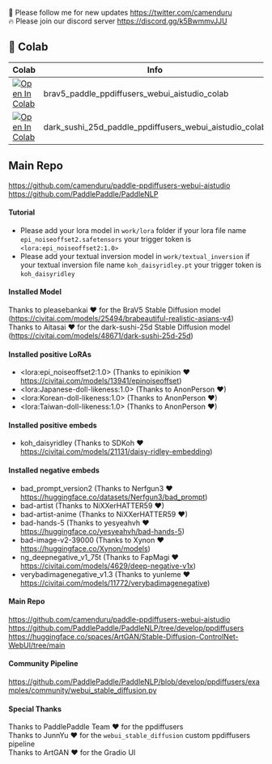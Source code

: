 🐣 Please follow me for new updates https://twitter.com/camenduru <br />
🔥 Please join our discord server https://discord.gg/k5BwmmvJJU

## 🦒 Colab

| Colab | Info
| --- | --- |
[![Open In Colab](https://colab.research.google.com/assets/colab-badge.svg)](https://colab.research.google.com/github/camenduru/paddle-ppdiffusers-webui-aistudio-colab/blob/main/brav5_paddle_ppdiffusers_webui_aistudio_colab.ipynb) | brav5_paddle_ppdiffusers_webui_aistudio_colab
[![Open In Colab](https://colab.research.google.com/assets/colab-badge.svg)](https://colab.research.google.com/github/camenduru/paddle-ppdiffusers-webui-aistudio-colab/blob/main/dark_sushi_25d_paddle_ppdiffusers_webui_aistudio_colab.ipynb) | dark_sushi_25d_paddle_ppdiffusers_webui_aistudio_colab

## Main Repo
https://github.com/camenduru/paddle-ppdiffusers-webui-aistudio <br />
https://github.com/PaddlePaddle/PaddleNLP <br />

#### Tutorial
- Please add your lora model in `work/lora` folder if your lora file name `epi_noiseoffset2.safetensors` your trigger token is `<lora:epi_noiseoffset2:1.0>`
- Please add your textual inversion model in `work/textual_inversion` if your textual inversion file name `koh_daisyridley.pt` your trigger token is `koh_daisyridley`

#### Installed Model
Thanks to pleasebankai ❤ for the BraV5 Stable Diffusion model (https://civitai.com/models/25494/brabeautiful-realistic-asians-v4) <br />
Thanks to Aitasai ❤ for the dark-sushi-25d Stable Diffusion model (https://civitai.com/models/48671/dark-sushi-25d-25d) <br />

#### Installed positive LoRAs
- \<lora:epi_noiseoffset2:1.0\> (Thanks to epinikion ❤ https://civitai.com/models/13941/epinoiseoffset)
- \<lora:Japanese-doll-likeness:1.0\> (Thanks to AnonPerson ❤)
- \<lora:Korean-doll-likeness:1.0\> (Thanks to AnonPerson ❤)
- \<lora:Taiwan-doll-likeness:1.0\> (Thanks to AnonPerson ❤)

#### Installed positive embeds
- koh_daisyridley (Thanks to SDKoh ❤ https://civitai.com/models/21131/daisy-ridley-embedding)

#### Installed negative embeds
- bad_prompt_version2 (Thanks to Nerfgun3 ❤ https://huggingface.co/datasets/Nerfgun3/bad_prompt)
- bad-artist (Thanks to NiXXerHATTER59 ❤)
- bad-artist-anime (Thanks to NiXXerHATTER59 ❤)
- bad-hands-5 (Thanks to yesyeahvh ❤ https://huggingface.co/yesyeahvh/bad-hands-5)
- bad-image-v2-39000 (Thanks to Xynon ❤ https://huggingface.co/Xynon/models)
- ng_deepnegative_v1_75t (Thanks to FapMagi ❤ https://civitai.com/models/4629/deep-negative-v1x)
- verybadimagenegative_v1.3 (Thanks to yunleme ❤ https://civitai.com/models/11772/verybadimagenegative)

#### Main Repo
https://github.com/camenduru/paddle-ppdiffusers-webui-aistudio <br />
https://github.com/PaddlePaddle/PaddleNLP/tree/develop/ppdiffusers <br />
https://huggingface.co/spaces/ArtGAN/Stable-Diffusion-ControlNet-WebUI/tree/main <br />

#### Community Pipeline
https://github.com/PaddlePaddle/PaddleNLP/blob/develop/ppdiffusers/examples/community/webui_stable_diffusion.py <br />

#### Special Thanks
Thanks to PaddlePaddle Team ❤ for the ppdiffusers <br />
Thanks to JunnYu ❤ for the `webui_stable_diffusion` custom ppdiffusers pipeline <br />
Thanks to ArtGAN ❤ for the Gradio UI <br />



